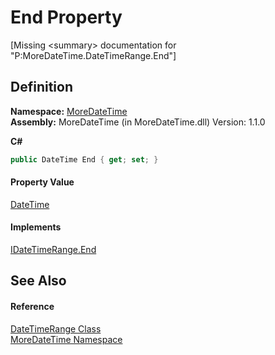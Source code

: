 # End Property


\[Missing &lt;summary&gt; documentation for "P:MoreDateTime.DateTimeRange.End"\]



## Definition
**Namespace:** <a href="N_MoreDateTime.md">MoreDateTime</a>  
**Assembly:** MoreDateTime (in MoreDateTime.dll) Version: 1.1.0

**C#**
``` C#
public DateTime End { get; set; }
```



#### Property Value
<a href="https://learn.microsoft.com/dotnet/api/system.datetime" target="_blank" rel="noopener noreferrer">DateTime</a>

#### Implements
<a href="P_MoreDateTime_Interfaces_IDateTimeRange_End.md">IDateTimeRange.End</a>  


## See Also


#### Reference
<a href="T_MoreDateTime_DateTimeRange.md">DateTimeRange Class</a>  
<a href="N_MoreDateTime.md">MoreDateTime Namespace</a>  
